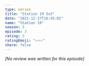 ```yaml
---
type: series
title: "Station 19 5x3"
date: "2021-12-27T16:45:02"
name: "Station 19"
season: 5
episode: 3
rating: 3
ratingEmoji: "⭐️⭐️⭐️"
share: false
---
```


_[No review was written for this episode]_
